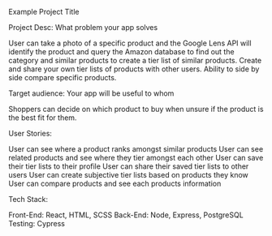 ﻿Example Project Title


Project Desc: What problem your app solves


User can take a photo of a specific product and the Google Lens API will identify the product and query the Amazon database to find out the category and similar products to create a tier list of similar products. Create and share your own tier lists of products with other users. Ability to side by side compare specific products.


Target audience: Your app will be useful to whom


Shoppers can decide on which product to buy when unsure if the product is the best fit for them.


User Stories:

User can see where a product ranks amongst similar products
User can see related products and see where they tier amongst each other
User can save their tier lists to their profile
User can share their saved tier lists to other users
User can create subjective tier lists based on products they know
User can compare products and see each products information

Tech Stack:


Front-End: React, HTML, SCSS
Back-End: Node, Express, PostgreSQL
Testing: Cypress